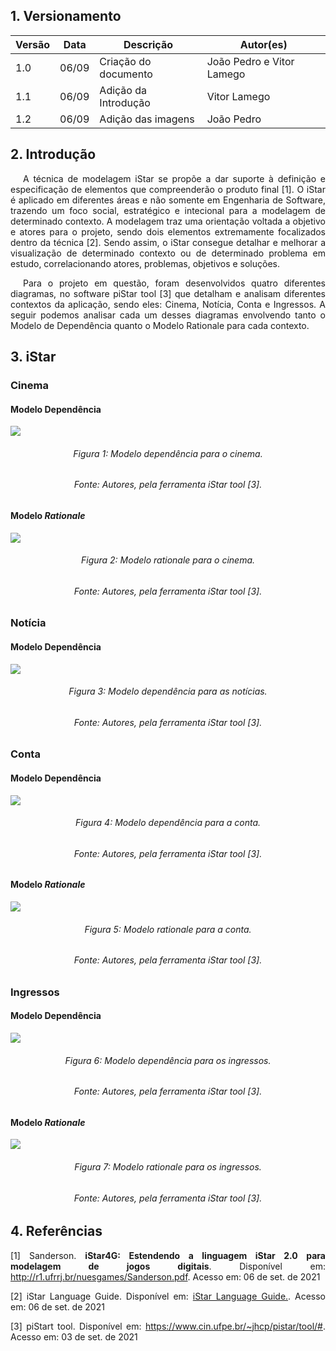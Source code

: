## 1. Versionamento

|Versão|Data|Descrição|Autor(es)|
|------|----|---------|---------|
|1.0|06/09|Criação do documento|João Pedro e Vitor Lamego|
|1.1|06/09|Adição da Introdução|Vitor Lamego|
|1.2|06/09|Adição das imagens|João Pedro|


## 2. Introdução
<p style="text-align: justify; text-indent: 20px"> A técnica de modelagem iStar se propõe a dar suporte à definição e especificação de elementos que compreenderão o produto final [1]. O iStar é aplicado em diferentes áreas e não somente em Engenharia de Software, trazendo um foco social, estratégico e intecional para a modelagem de determinado contexto. A modelagem traz uma orientação voltada a objetivo e atores para o projeto, sendo dois elementos extremamente focalizados dentro da técnica [2]. Sendo assim, o iStar consegue detalhar e melhorar a visualização de determinado contexto ou de determinado problema em estudo, correlacionando atores, problemas, objetivos e soluções.</p>

<p style="text-align: justify; text-indent: 20px"> Para o projeto em questão, foram desenvolvidos quatro diferentes diagramas, no software piStar tool [3] que detalham e analisam diferentes contextos da aplicação, sendo eles: Cinema, Notícia, Conta e Ingressos. A seguir podemos analisar cada um desses diagramas envolvendo tanto o Modelo de Dependência quanto o Modelo Rationale para cada contexto.</p>

## 3. iStar

### Cinema
#### Modelo Dependência
![](../assets/modelagem/Istar/cinema1.png)
<h6 align = "center">Figura 1: Modelo dependência para o cinema.</h6>
<h6 align = "center">Fonte: Autores, pela ferramenta iStar tool [3].</h6>

#### Modelo <i>Rationale</i>
![](../assets/modelagem/Istar/cinema2.png)
<h6 align = "center">Figura 2: Modelo <i>rationale</i> para o cinema.</h6>
<h6 align = "center">Fonte: Autores, pela ferramenta iStar tool [3].</h6>

### Notícia
#### Modelo Dependência
![](../assets/modelagem/Istar/noticia.png)
<h6 align = "center">Figura 3: Modelo dependência para as notícias.</h6>
<h6 align = "center">Fonte: Autores, pela ferramenta iStar tool [3].</h6>

### Conta
#### Modelo Dependência
![](../assets/modelagem/Istar/conta1.png)
<h6 align = "center">Figura 4: Modelo dependência para a conta.</h6>
<h6 align = "center">Fonte: Autores, pela ferramenta iStar tool [3].</h6>

#### Modelo <i>Rationale</i>
![](../assets/modelagem/Istar/conta2.png)
<h6 align = "center">Figura 5: Modelo <i>rationale</i> para a conta.</h6>
<h6 align = "center">Fonte: Autores, pela ferramenta iStar tool [3].</h6>

### Ingressos
#### Modelo Dependência
![](../assets/modelagem/Istar/ingresso1.png)
<h6 align = "center">Figura 6: Modelo dependência para os ingressos.</h6>
<h6 align = "center">Fonte: Autores, pela ferramenta iStar tool [3].</h6>

#### Modelo <i>Rationale</i>
![](../assets/modelagem/Istar/ingresso2.png)
<h6 align = "center">Figura 7: Modelo <i>rationale</i> para os ingressos.</h6>
<h6 align = "center">Fonte: Autores, pela ferramenta iStar tool [3].</h6>

## 4. Referências
<p style="text-align: justify">[1] Sanderson. <b>iStar4G: Estendendo a linguagem iStar 2.0 para modelagem de jogos digitais</b>. Disponível em: <a href="http://r1.ufrrj.br/nuesgames/Sanderson.pdf" target="_blank">http://r1.ufrrj.br/nuesgames/Sanderson.pdf</a>. Acesso em: 06 de set. de 2021</p>
<p style="text-align: justify">[2] iStar Language Guide. Disponível em: <a href="https://sites.google.com/site/istarlanguage/home" target="_blank">iStar Language Guide.</a>. Acesso em: 06 de set. de 2021</p>
<p style="text-align: justify">[3] piStart tool. Disponível em: <a href="https://www.cin.ufpe.br/~jhcp/pistar/tool/#" target="_blank">https://www.cin.ufpe.br/~jhcp/pistar/tool/#</a>. Acesso em: 03 de set. de 2021</p>
